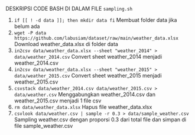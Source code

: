 DESKRIPSI CODE BASH DI DALAM FILE `sampling.sh`

1. `if [[ ! -d data ]]; then
        mkdir data
    fi`
    Membuat folder data jika belum ada
2. `wget -P data https://github.com/labusiam/dataset/raw/main/weather_data.xlsx` Download weather_data.xlsx di folder data
3. `in2csv data/weather_data.xlsx --sheet "weather_2014" > data/weather_2014.csv` Convert sheet weather_2014 menjadi weather_2014.csv
4. `in2csv data/weather_data.xlsx --sheet "weather_2015" > data/weather_2015.csv` Convert sheet weather_2015 menjadi weather_2015.csv
5. `csvstack data/weather_2014.csv data/weather_2015.csv > data/weather.csv` Menggabungkan weather_2014.csv dan weather_2015.csv menjadi 1 file csv
6. `rm data/weather_data.xlsx` Hapus file weather_data.xlsx
7. `csvlook data/weather.csv | sample -r 0.3 > data/sample_weather.csv` Sampling weather.csv dengan proporsi 0.3 dari total file dan simpan di file sample_weather.csv
